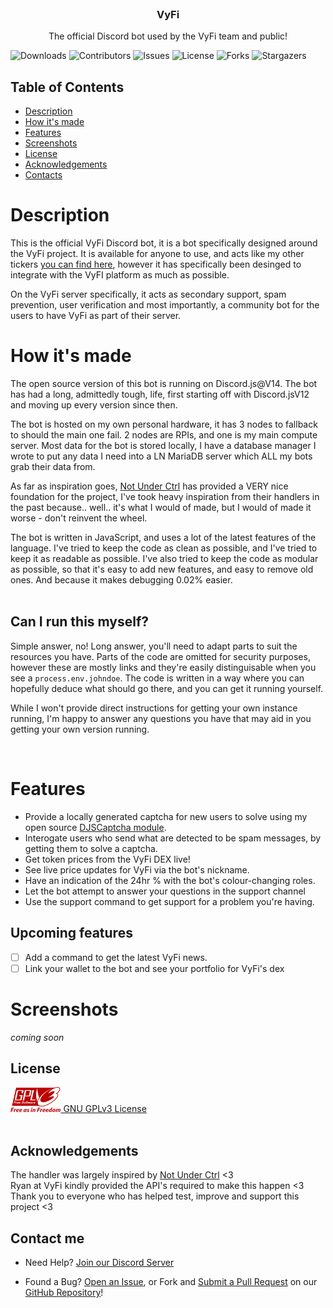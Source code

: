 <br/>
<p align="center">
  <h3 align="center">VyFi</h3>

  <p align="center">
    The official Discord bot used by the VyFi team and public! 
<br/>
  </p>
</p>

![Downloads](https://img.shields.io/github/downloads/AdamT20054/GasWatch/total) ![Contributors](https://img.shields.io/github/contributors/AdamT20054/GasWatch?color=dark-green) ![Issues](https://img.shields.io/github/issues/AdamT20054/GasWatch) ![License](https://img.shields.io/github/license/AdamT20054/GasWatch) ![Forks](https://img.shields.io/github/forks/AdamT20054/GasWatch?style=social) ![Stargazers](https://img.shields.io/github/stars/AdamT20054/GasWatch?style=social)

## Table of Contents

- [Description](#description)
- [How it's made](#how-its-made)
- [Features](#features)
- [Screenshots](#screenshots)
- [License](#license)
- [Acknowledgements](#acknowledgements)
- [Contacts](#contact-me)
  <br/>

# Description

This is the official VyFi Discord bot, it is a bot specifically designed around the VyFi project. It is available for
anyone to use, and acts
like my other tickers [you can find here](https://github.com/AdamT20054/DiscordTickers), however it has specifically
been desinged to integrate with the VyFI platform as much as possible.

On the VyFi server specifically, it acts as secondary support, spam prevention, user verification and most importantly,
a community bot for the users to have VyFi as part of their server.
<br/>

# How it's made

The open source version of this bot is running on Discord.js@V14. The bot has had a long, admittedly tough, life, first
starting off with Discord.jsV12 and moving up every version since then.

The bot is hosted on my own personal hardware, it has 3 nodes to fallback to should the main one fail. 2 nodes are RPIs,
and one is my main compute server. Most data for the bot is stored locally, I
have a database manager I wrote to put any data I need into a LN MariaDB server which ALL my bots grab their data from.

As far as inspiration goes, [Not Under Ctrl](https://github.com/notunderctrl) has provided a VERY nice foundation for
the project, I've took
heavy inspiration from their handlers in the past because.. well.. it's what I would of made, but I would of made it
worse - don't reinvent the wheel.

The bot is written in JavaScript, and uses a lot of the latest features of the language. I've tried to keep the code as
clean as possible, and I've tried to keep it as readable as possible. I've also tried to keep the code as modular as
possible, so that it's easy to add new features, and easy to remove old ones. And because it makes debugging 0.02%
easier.
<br/>
<br/>

## Can I run this myself?

Simple answer, no! Long answer, you'll need to adapt parts to suit the resources you have. Parts of the code are omitted
for security purposes, however these are mostly links and they're easily distinguisable when you see
a `process.env.johndoe`. The code is written in a way
where you can hopefully deduce what should go there, and you can get it running yourself.

While I won't provide direct instructions for getting your own instance running, I'm happy to answer any questions you
have that may aid in you getting your own version running.

<br/>

# Features

- Provide a locally generated captcha for new users to solve using my open
  source [DJSCaptcha module](https://github.com/AdamT20054/DJSCaptcha).
- Interogate users who send what are detected to be spam messages, by getting them to solve a captcha.
- Get token prices from the VyFi DEX live!
- See live price updates for VyFi via the bot's nickname.
- Have an indication of the 24hr % with the bot's colour-changing roles.
- Let the bot attempt to answer your questions in the support channel
- Use the support command to get support for a problem you're having.

## Upcoming features

- [ ] Add a command to get the latest VyFi news.
- [ ] Link your wallet to the bot and see your portfolio for VyFi's dex

# Screenshots

*coming soon*
<br/>

## License

<a href="https://choosealicense.com/licenses/gpl-3.0"><img src="https://raw.githubusercontent.com/johnturner4004/readme-generator/master/src/components/assets/images/gpl3.svg" height=40 />
GNU GPLv3 License</a>
<br/>
<br/>

## Acknowledgements

The handler was largely inspired by [Not Under Ctrl](https://github.com/notunderctrl) <3 </br>
Ryan at VyFi kindly provided the API's required to make this happen <3 </br>
Thank you to everyone who has helped test, improve and support this project <3 </br>

## Contact me

- Need Help? [Join our Discord Server](https://discord.gg/YbtckEktmn)

- Found a Bug? [Open an Issue](https://github.com/AdamT20054/DJSCaptcha/issues), or Fork
  and [Submit a Pull Request](https://github.com/AdamT20054/DJSCaptcha/pulls) on
  our [GitHub Repository](https://github.com/AdamT20054/DJSCaptcha)!
